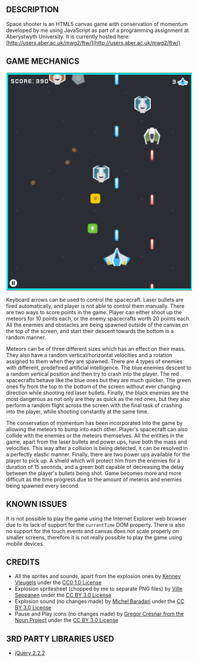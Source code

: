 ## DESCRIPTION
Space shooter is an HTML5 canvas game with conservation of momentum developed by me
using JavaScript as part of a programming assignment at Aberystwyth University.
It is currently hosted here: [http://users.aber.ac.uk/mwg2/ftw/](http://users.aber.ac.uk/mwg2/ftw/)

## GAME MECHANICS

![screenshot](img/menu3.png "Game screenshot")

Keyboard arrows can be used to control the spacecraft. Laser bullets are fired automatically, and player
is not able to control them manually. There are two ways to score points in the game.
Player can either shoot up the meteors for 10 points each, or the enemy spacecrafts worth
20 points each. All the enemies and obstacles are being spawned outside of the canvas on
the top of the screen, and start their descent towards the bottom in a random manner.

Meteors can be of three different sizes which has an effect on their mass. They also
have a random vertical/horizontal velocities and a rotation assigned to them when they are
spawned. There are 4 types of enemies with different, predefined artificial intelligence. The
blue enemies descent to a random vertical position and then try to crash into the player.
The red spacecrafts behave like the blue ones but they are much quicker. The green ones
fly from the top to the bottom of the screen without ever changing direction while shooting
red laser bullets. Finally, the black enemies are the most dangerous as not only are they
as quick as the red ones, but they also perform a random flight across the screen with the
final task of crashing into the player, while shooting constantly at the same time.

The conservation of momentum has been incorporated into the game by allowing the
meteors to bump into each other. Player's spacecraft can also collide with the enemies
or the meteors themselves. All the entities in the game, apart from the laser bullets and
power ups, have both the mass and velocities. This way after a collision is being detected,
it can be resolved in a perfectly elastic manner. Finally, there are two power ups available
for the player to pick up. A shield which will protect him from the enemies for a duration
of 15 seconds, and a green bolt capable of decreasing the delay between the player's bullets
being shot. Game becomes more and more difficult as the time progress due to the amount
of meteros and enemies being spawned every second.

## KNOWN ISSUES
It is not possible to play the game using the Internet Explorer web browser due to its
lack of support for the `currentTime` DOM property. There is also no support for the
touch events and canvas does not scale properly on smaller screens, therefore it is
not really possible to play the game using mobile devices.

## CREDITS

- All the sprites and sounds, apart from the explosion ones by [Kenney Vleugels](http://www.kenney.nl)
  under the [CC0 1.0 License](https://creativecommons.org/publicdomain/zero/1.0/)
- Explosion spritesheet (chopped by me to separate PNG files) by [Ville Seppanen](http://villeseppanen.com)
  under the [CC BY 3.0 License](https://creativecommons.org/licenses/by/3.0/)
- Explosion sound (no changes made) by [Michel Baradari](http://apollo-music.de)
  under the [CC BY 3.0 License](https://creativecommons.org/licenses/by/3.0/)
- Pause and Play icons (no changes made) by [Gregor Cresnar from the Noun Project](https://thenounproject.com/search/?q=pause&i=200252)
  under the [CC BY 3.0 License](https://creativecommons.org/licenses/by/3.0/)

## 3RD PARTY LIBRARIES USED
- [jQuery 2.2.2](https://jquery.com/)
